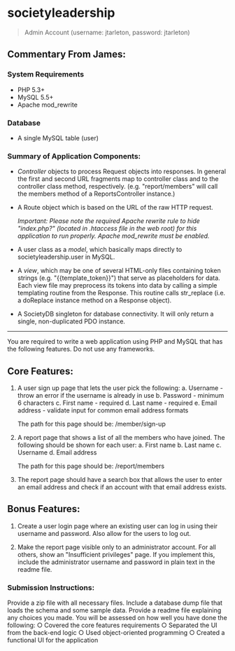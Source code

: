 # societyleadership

 > Admin Account (username: jtarleton, password: jtarleton)

## Commentary From James:

### System Requirements
 -    PHP 5.3+
 -    MySQL 5.5+
 -    Apache mod_rewrite

### Database
 -    A single MySQL table (user)

### Summary of Application Components:

 -	  _Controller_ objects to process Request objects into responses. In general the first and second URL fragments map to controller class 
      and to the controller class method, respectively. (e.g. "report/members" will call the members method of a ReportsController instance.)

 -	  A Route object which is based on the URL of the raw HTTP request.  

	  *Important: Please note the required Apache rewrite rule to hide "index.php?" (located in .htaccess file in the web root) for this 
	  application to run properly. Apache mod_rewrite must be enabled.*

 -	  A user class as a _model_, which basically maps directly to societyleadership.user in MySQL.

 -	  A _view_, which may be one of several HTML-only files containing token strings (e.g. "{{template_token}}") that serve as placeholders for data.
	  Each view file may preprocess its tokens into data by calling a simple templating routine from the Response.  This routine calls str_replace (i.e. a doReplace instance method on a Response object).

 -	  A SocietyDB singleton for database connectivity. It will only return a single, non-duplicated PDO instance.

----------------------------

You are required to write a web application using PHP and MySQL that has the following
features. Do not use any frameworks.

## Core Features:
1. A user sign up page that lets the user pick the following:
	a. Username - throw an error if the username is already in use
	b. Password - minimum 6 characters
	c. First name - required
	d. Last name - required
	e. Email address - validate input for common email address formats

	The path for this page should be: /member/sign-up

2. A report page that shows a list of all the members who have joined. The following should
be shown for each user:
	a. First name
	b. Last name
	c. Username
	d. Email address

	The path for this page should be: /report/members

3. The report page should have a search box that allows the user to enter an email address
and check if an account with that email address exists.

## Bonus Features:

1. Create a user login page where an existing user can log in using their username and
password. Also allow for the users to log out.

2. Make the report page visible only to an administrator account. For all others, show an
"Insufficient privileges" page. If you implement this, include the administrator username
and password in plain text in the readme file.

### Submission Instructions:
	
Provide a zip file with all necessary files.
Include a database dump file that loads the schema and some sample data.
Provide a readme file explaining any choices you made.
You will be assessed on how well you have done the following:
	○ Covered the core features requirements
	○ Separated the UI from the back-end logic
	○ Used object-oriented programming
	○ Created a functional UI for the application
